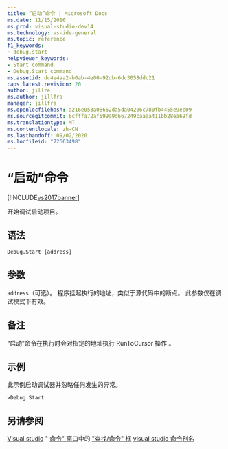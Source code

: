```yaml
---
title: “启动”命令 | Microsoft Docs
ms.date: 11/15/2016
ms.prod: visual-studio-dev14
ms.technology: vs-ide-general
ms.topic: reference
f1_keywords:
- debug.start
helpviewer_keywords:
- Start command
- Debug.Start command
ms.assetid: dc4e4aa2-b0ab-4e00-92db-6dc3058ddc21
caps.latest.revision: 20
author: jillre
ms.author: jillfra
manager: jillfra
ms.openlocfilehash: a216e053a08662da5da04206c780fb4455e9ec09
ms.sourcegitcommit: 6cfffa72af599a9d667249caaaa411bb28ea69fd
ms.translationtype: MT
ms.contentlocale: zh-CN
ms.lasthandoff: 09/02/2020
ms.locfileid: "72663498"
---
```

# <a name="start-command"></a>“启动”命令
[!INCLUDE[vs2017banner](../../includes/vs2017banner.md)]

开始调试启动项目。

## <a name="syntax"></a>语法

```
Debug.Start [address]
```

## <a name="arguments"></a>参数
 `address`（可选）。 程序挂起执行的地址，类似于源代码中的断点。 此参数仅在调试模式下有效。

## <a name="remarks"></a>备注
 “启动”命令在执行时会对指定的地址执行 RunToCursor 操作  。

## <a name="example"></a>示例
 此示例启动调试器并忽略任何发生的异常。

```
>Debug.Start
```

## <a name="see-also"></a>另请参阅
 [Visual studio](../../ide/reference/visual-studio-commands.md) " [命令" 窗口](../../ide/reference/command-window.md)中的 ["查找/命令" 框](../../ide/find-command-box.md) [visual studio 命令别名](../../ide/reference/visual-studio-command-aliases.md)
